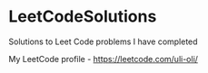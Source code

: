 # LeetCodeSolutions
 Solutions to Leet Code problems I have completed

My LeetCode profile - https://leetcode.com/uli-oli/
